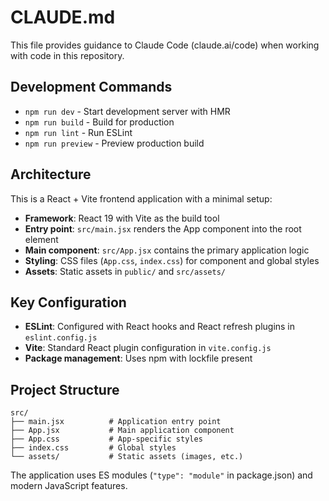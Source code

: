 # CLAUDE.md

This file provides guidance to Claude Code (claude.ai/code) when working with code in this repository.

## Development Commands

- `npm run dev` - Start development server with HMR
- `npm run build` - Build for production
- `npm run lint` - Run ESLint
- `npm run preview` - Preview production build

## Architecture

This is a React + Vite frontend application with a minimal setup:

- **Framework**: React 19 with Vite as the build tool
- **Entry point**: `src/main.jsx` renders the App component into the root element
- **Main component**: `src/App.jsx` contains the primary application logic
- **Styling**: CSS files (`App.css`, `index.css`) for component and global styles
- **Assets**: Static assets in `public/` and `src/assets/`

## Key Configuration

- **ESLint**: Configured with React hooks and React refresh plugins in `eslint.config.js`
- **Vite**: Standard React plugin configuration in `vite.config.js`
- **Package management**: Uses npm with lockfile present

## Project Structure

```
src/
├── main.jsx          # Application entry point
├── App.jsx           # Main application component
├── App.css           # App-specific styles
├── index.css         # Global styles
└── assets/           # Static assets (images, etc.)
```

The application uses ES modules (`"type": "module"` in package.json) and modern JavaScript features.